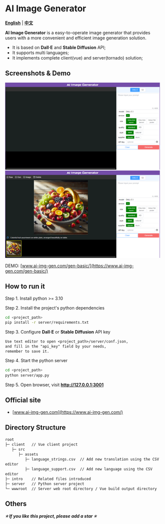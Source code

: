 AI Image Generator
================

**[English](./README.md)** | **[中文](./README_zh.md)**

**AI Image Generator** is a easy-to-operate image generator that provides users with a more convenient and efficient image generation solution.  

* It is based on **Dall·E** and **Stable Diffusion** API;
* It supports multi languages;
* It implements complete client(vue) and server(tornado) solution;

Screenshots & Demo
----------------

![AI Image Generator Screenshot 1](./intro/screenshot-1.png "Screenshot 1")
![AI Image Generator Screenshot 2](./intro/screenshot-2.png "Screenshot 2")

DEMO: [www.ai-img-gen.com/gen-basic/](https://www.ai-img-gen.com/gen-basic/)

How to run it
----------------

Step 1. Install python >= 3.10  
  
Step 2. Install the project's python dependencies

```sh
cd <project_path>
pip install -r server/requirements.txt
```

Step 3. Configure **Dall·E** or **Stable Diffusion** API key

```text
Use text editor to open <project_path>/server/conf.json,
and fill in the "api_key" field by your needs,
remember to save it.
```

Step 4. Start the python server

```sh
cd <project_path>
python server/app.py
```

Step 5. Open browser, visit **<http://127.0.0.1:3001>**

Official site
----------------

* [www.ai-img-gen.com](https://www.ai-img-gen.com/)

Directory Structure
----------------

```text
root
├─ client   // Vue client project
   ├─ src
      ├─ assets
         ├─ language_strings.csv  // Add new translation using the CSV editor
         ├─ language_support.csv  // Add new language using the CSV editor
├─ intro    // Related files introduced
├─ server   // Python server project
└─ wwwroot  // Server web root directory / Vue build output directory
```

Others
----------------

***⭐ If you like this project, please add a star ⭐***
